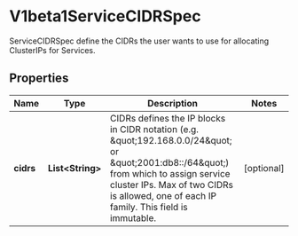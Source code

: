 

# V1beta1ServiceCIDRSpec

ServiceCIDRSpec define the CIDRs the user wants to use for allocating ClusterIPs for Services.
## Properties

Name | Type | Description | Notes
------------ | ------------- | ------------- | -------------
**cidrs** | **List&lt;String&gt;** | CIDRs defines the IP blocks in CIDR notation (e.g. \&quot;192.168.0.0/24\&quot; or \&quot;2001:db8::/64\&quot;) from which to assign service cluster IPs. Max of two CIDRs is allowed, one of each IP family. This field is immutable. |  [optional]



